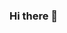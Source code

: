 ### Hi there 👋

<!--
**DonRicardoG/DonRicardoG** is a ✨ _special_ ✨ repository because its `README.md` (this file) appears on your GitHub profile.

Here are some ideas to get you started:

- 🔭 I’m currently working on a cool project
- 🌱 I’m currently learning at soyHenry
- 👯 I’m looking to collaborate on an eCommerce
- 📫 How to reach me: Twitter
- 😄 Pronouns: he/him
- ⚡ Fun fact: I love to cook.
-->
